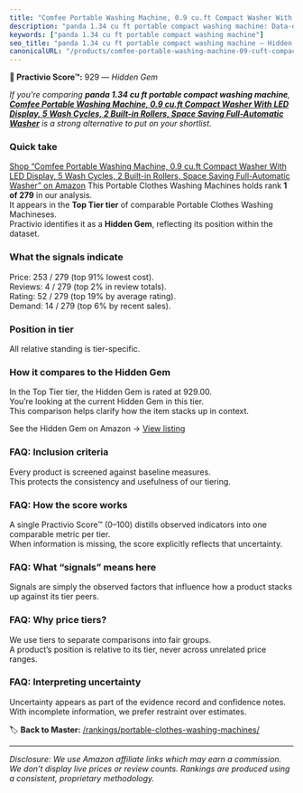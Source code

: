 ```yaml
---
title: "Comfee Portable Washing Machine, 0.9 cu.ft Compact Washer With LED Display, 5 Wash Cycles, 2 Built-in Rollers, Space Saving Full-Automatic Washer"
description: "panda 1.34 cu ft portable compact washing machine: Data-driven within Top Tier ranking using the Practivio Score™. Positioned by quality, value, demand, findab…"
keywords: ["panda 1.34 cu ft portable compact washing machine"]
seo_title: "panda 1.34 cu ft portable compact washing machine — Hidden Gem Top Tier (2025)"
canonicalURL: "/products/comfee-portable-washing-machine-09-cuft-compact-washer-with-led-display-5-wash-cycles-2-built-in-rollers-space-saving-full-automatic-washer-B08B4L4CGG/"
---
```


**💎 Practivio Score™:** 929 — _Hidden Gem_


*If you're comparing **panda 1.34 cu ft portable compact washing machine**, **[Comfee Portable Washing Machine, 0.9 cu.ft Compact Washer With LED Display, 5 Wash Cycles, 2 Built-in Rollers, Space Saving Full-Automatic Washer](https://www.amazon.com/dp/B08B4L4CGG?tag=practivio-20)** is a strong alternative to put on your shortlist.*
### Quick take
[Shop “Comfee Portable Washing Machine, 0.9 cu.ft Compact Washer With LED Display, 5 Wash Cycles, 2 Built-in Rollers, Space Saving Full-Automatic Washer” on Amazon](https://www.amazon.com/dp/B08B4L4CGG?tag=practivio-20)
This Portable Clothes Washing Machines holds rank **1 of 279** in our analysis.  
It appears in the **Top Tier tier** of comparable Portable Clothes Washing Machineses.  
Practivio identifies it as a **Hidden Gem**, reflecting its position within the dataset.

### What the signals indicate
Price: 253 / 279 (top 91% lowest cost).  
Reviews: 4 / 279 (top 2% in review totals).  
Rating: 52 / 279 (top 19% by average rating).  
Demand: 14 / 279 (top 6% by recent sales).

### Position in tier
All relative standing is tier-specific.

### How it compares to the Hidden Gem
In the Top Tier tier, the Hidden Gem is rated at 929.00.  
You’re looking at the current Hidden Gem in this tier.  
This comparison helps clarify how the item stacks up in context.  

See the Hidden Gem on Amazon → [View listing](https://www.amazon.com/dp/B08B4L4CGG?tag=practivio-20)

### FAQ: Inclusion criteria
Every product is screened against baseline measures.  
This protects the consistency and usefulness of our tiering.

### FAQ: How the score works
A single Practivio Score™ (0–100) distills observed indicators into one comparable metric per tier.  
When information is missing, the score explicitly reflects that uncertainty.

### FAQ: What “signals” means here
Signals are simply the observed factors that influence how a product stacks up against its tier peers.

### FAQ: Why price tiers?
We use tiers to separate comparisons into fair groups.  
A product’s position is relative to its tier, never across unrelated price ranges.

### FAQ: Interpreting uncertainty
Uncertainty appears as part of the evidence record and confidence notes.  
With incomplete information, we prefer restraint over estimates.


🏷️ **Back to Master:** [/rankings/portable-clothes-washing-machines/](/rankings/portable-clothes-washing-machines/)

---
_Disclosure: We use Amazon affiliate links which may earn a commission. We don’t display live prices or review counts. Rankings are produced using a consistent, proprietary methodology._
